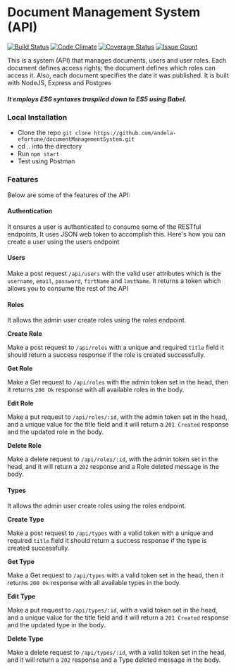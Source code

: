 # Document Management System (API)
[![Build Status](https://travis-ci.org/andela-efortune/documentManagementSystem.svg?branch=Feature%2FRoutes-Setup)](https://travis-ci.org/andela-efortune/documentManagementSystem)
[![Code Climate](https://codeclimate.com/github/andela-efortune/documentManagementSystem/badges/gpa.svg)](https://codeclimate.com/github/andela-efortune/documentManagementSystem)
[![Coverage Status](https://coveralls.io/repos/github/andela-efortune/documentManagementSystem/badge.svg?branch=Feature%2FRoutes-Setup)](https://coveralls.io/github/andela-efortune/documentManagementSystem?branch=Feature%2FRoutes-Setup)
[![Issue Count](https://codeclimate.com/github/andela-efortune/documentManagementSystem/badges/issue_count.svg)](https://codeclimate.com/github/andela-efortune/documentManagementSystem)

This is a system (API) that manages documents, users and user roles. Each document defines access rights; the document defines which roles can access it. Also, each document specifies the date it was published. It is built with NodeJS, Express and Postgres

##### It employs ES6 syntaxes traspiled down to ES5 using Babel.

### Local Installation
* Clone the repo `git clone https://github.com/andela-efortune/documentManagementSystem.git`
* cd .. into the directory
* Run `npm start`
* Test using Postman

### Features
Below are some of the features of the API:

#### Authentication
It ensures a user is authenticated to consume some of the RESTful endpoints,
It uses JSON web token to accomplish this.
Here's how you can create a user using the users endpoint

#### Users
Make a post request `/api/users` with the valid user attributes which is the `username`, `email`, `password`,  `firtName` and  `lastName`.
It returns a token which allows you to consume the rest of the API

#### Roles
It allows the admin user create roles using the roles endpoint.

**Create Role**

 Make a post request to `/api/roles` with a unique and required `title` field
 it should return a success response if the role is created successfully.

**Get Role**

Make a Get request to `/api/roles` with the admin token set in the head, then it returns `200 Ok` response with all available roles in the body.

**Edit Role**

Make a put request to `/api/roles/:id`, with the admin token set in the head, and a unique value for the title field and it will return a `201 Created` response and the updated role in the body.

**Delete Role**

Make a delete request to `/api/roles/:id`, with the admin token set in the head, and it will return a `202` response and a Role deleted message in the body.


#### Types
It allows the admin user create roles using the roles endpoint.

**Create Type**

 Make a post request to `/api/types` with a valid token with a unique and required `title` field it should return a success response if the type is created successfully.

**Get Type**

Make a Get request to `/api/types` with a valid token set in the head, then it returns `200 Ok` response with all available types in the body.

**Edit Type**

Make a put request to `/api/types/:id`, with a valid token set in the head, and a unique value for the title field and it will return a `201 Created` response and the updated type in the body.

**Delete Type**

Make a delete request to `/api/types/:id`, with a valid token set in the head, and it will return a `202` response and a Type deleted message in the body.
